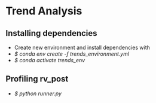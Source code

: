 
# Trend Analysis


## Installing dependencies
- Create new environment and install dependencies with
- *\$ conda env create -f trends_environment.yml*
- *\$ conda activate trends_env*


## Profiling rv_post

- *\$ python runner.py*
